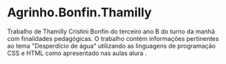 # Agrinho.Bonfin.Thamilly
Trabalho de Thamilly Cristini Bonfin do terceiro ano B do turno da manhã com finalidades pedagógicas.
O trabalho contém informações pertinentes ao tema "Desperdício de água" utilizando as linguagens de programação CSS e HTML como apresentado nas aulas alura .